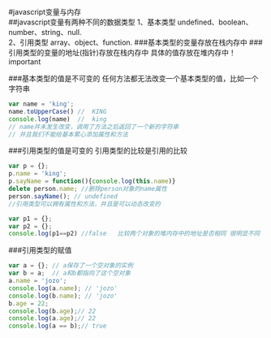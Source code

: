 #javascript变量与内存  
##javascript变量有两种不同的数据类型
1、基本类型  undefined、boolean、number、string、null.  
2、引用类型  array、object、function.
###基本类型的变量存放在栈内存中 
###引用类型的变量的地址(指针)存放在栈内存中 具体的值存放在堆内存中！important



###基本类型的值是不可变的
任何方法都无法改变一个基本类型的值，比如一个字符串  
```javascript
var name = 'king';
name.toUpperCase() //  KING
console.log(name)  //  king
// name并未发生改变，调用了方法之后返回了一个新的字符串
// 并且我们不能给基本累心添加属性和方法
```

###引用类型的值是可变的 引用类型的比较是引用的比较 
```javascript  
var p = {};
p.name = 'king';
p.sayName = function(){console.log(this.name)}
delete person.name; //删除person对象的name属性
person.sayName(); // undefined
//引用类型可以拥有属性和方法，并且是可以动态改变的 
```
```javascript
var p1 = {};
var p2 = {};
console.log(p1==p2) //false   比较两个对象的堆内存中的地址是否相同 很明显不同
```

###引用类型的赋值
```javascript
var a = {}; // a保存了一个空对象的实例
var b = a;  // a和b都指向了这个空对象
a.name = 'jozo';
console.log(a.name); // 'jozo'
console.log(b.name); // 'jozo'
b.age = 22;
console.log(b.age);// 22
console.log(a.age);// 22
console.log(a == b);// true
```
